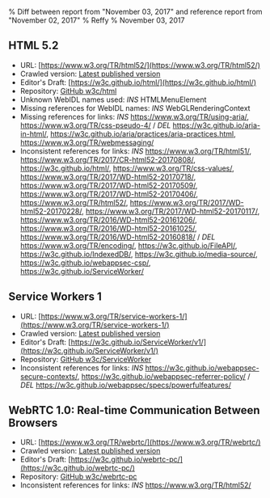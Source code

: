 % Diff between report from "November 03, 2017" and reference report from "November 02, 2017"
% Reffy
% November 03, 2017

## HTML 5.2

- URL: [https://www.w3.org/TR/html52/](https://www.w3.org/TR/html52/)
- Crawled version: [Latest published version](https://www.w3.org/TR/2017/PR-html52-20171102/)
- Editor's Draft: [https://w3c.github.io/html/](https://w3c.github.io/html/)
- Repository: [GitHub w3c/html](https://github.com/w3c/html)
- Unknown WebIDL names used: *INS* HTMLMenuElement
- Missing references for WebIDL names: *INS* WebGLRenderingContext
- Missing references for links: *INS* https://www.w3.org/TR/using-aria/, https://www.w3.org/TR/css-pseudo-4/ / *DEL* https://w3c.github.io/aria-in-html/, https://w3c.github.io/aria/practices/aria-practices.html, https://www.w3.org/TR/webmessaging/
- Inconsistent references for links: *INS* https://www.w3.org/TR/html51/, https://www.w3.org/TR/2017/CR-html52-20170808/, https://w3c.github.io/html/, https://www.w3.org/TR/css-values/, https://www.w3.org/TR/2017/WD-html52-20170718/, https://www.w3.org/TR/2017/WD-html52-20170509/, https://www.w3.org/TR/2017/WD-html52-20170406/, https://www.w3.org/TR/html52/, https://www.w3.org/TR/2017/WD-html52-20170228/, https://www.w3.org/TR/2017/WD-html52-20170117/, https://www.w3.org/TR/2016/WD-html52-20161206/, https://www.w3.org/TR/2016/WD-html52-20161025/, https://www.w3.org/TR/2016/WD-html52-20160818/ / *DEL* https://www.w3.org/TR/encoding/, https://w3c.github.io/FileAPI/, https://w3c.github.io/IndexedDB/, https://w3c.github.io/media-source/, https://w3c.github.io/webappsec-csp/, https://w3c.github.io/ServiceWorker/


## Service Workers 1

- URL: [https://www.w3.org/TR/service-workers-1/](https://www.w3.org/TR/service-workers-1/)
- Crawled version: [Latest published version](https://www.w3.org/TR/2017/WD-service-workers-1-20171102/)
- Editor's Draft: [https://w3c.github.io/ServiceWorker/v1/](https://w3c.github.io/ServiceWorker/v1/)
- Repository: [GitHub w3c/ServiceWorker](https://github.com/w3c/ServiceWorker)
- Inconsistent references for links: *INS* https://w3c.github.io/webappsec-secure-contexts/, https://w3c.github.io/webappsec-referrer-policy/ / *DEL* https://w3c.github.io/webappsec/specs/powerfulfeatures/


## WebRTC 1.0: Real-time Communication Between Browsers

- URL: [https://www.w3.org/TR/webrtc/](https://www.w3.org/TR/webrtc/)
- Crawled version: [Latest published version](https://www.w3.org/TR/2017/CR-webrtc-20171102/)
- Editor's Draft: [https://w3c.github.io/webrtc-pc/](https://w3c.github.io/webrtc-pc/)
- Repository: [GitHub w3c/webrtc-pc](https://github.com/w3c/webrtc-pc)
- Inconsistent references for links: *INS* https://www.w3.org/TR/html52/


